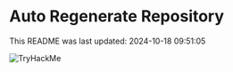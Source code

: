 # Auto Regenerate Repository

This README was last updated: 2024-10-18 09:51:05

 ![TryHackMe](https://tryhackme.com/badge/533634)